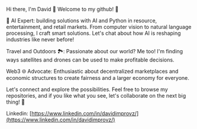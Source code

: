 Hi there, I'm David 👋
Welcome to my github! 🚀  

🤖 AI Expert: building solutions with AI and Python in resource, entertainment, and retail markets. From computer vision to natural language processing, I craft smart solutions. Let's chat about how AI is reshaping industries like never before!

Travel and Outdoors 🏞️: Passionate about our world? Me too! I'm finding ways satellites and drones can be used to make profitable decisions.

Web3 🌐 Advocate: Enthusiastic about decentralized marketplaces and economic structures to create fairness and a larger economy for everyone.

Let's connect and explore the possibilities. Feel free to browse my repositories, and if you like what you see, let's collaborate on the next big thing! 🤝

Linkedin: [https://www.linkedin.com/in/davidimprovz/](https://www.linkedin.com/in/davidimprovz/)
